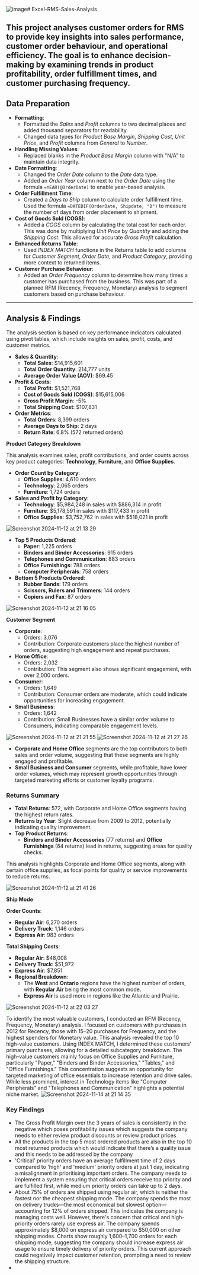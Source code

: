 ![image](https://github.com/user-attachments/assets/3666f545-b4be-4ef0-85a0-2cb657cc92a9)# Excel-RMS-Sales-Analysis

This project analyses customer orders for RMS to provide key insights into sales performance, customer order behaviour, and operational efficiency. The goal is to enhance decision-making by examining trends in product profitability, order fulfillment times, and customer purchasing frequency.
---

## Data Preparation

- **Formatting**:
    - Formatted the *Sales* and *Profit* columns to two decimal places and added thousand separators for readability.
    - Changed data types for *Product Base Margin*, *Shipping Cost*, *Unit Price*, and *Profit* columns from *General* to *Number*.
- **Handling Missing Values**:
    - Replaced blanks in the *Product Base Margin* column with "N/A" to maintain data integrity.
- **Date Formatting**:
    - Changed the *Order Date* column to the *Date* data type.
    - Added an *Order Year* column next to the *Order Date* using the formula `=YEAR(@OrderDate)` to enable year-based analysis.
- **Order Fulfillment Time**:
    - Created a *Days to Ship* column to calculate order fulfillment time. Used the formula `=DATEDIF(OrderDate, Shipdate, "D")` to measure the number of days from order placement to shipment.
- **Cost of Goods Sold (COGS)**:
    - Added a *COGS* column by calculating the total cost for each order. This was done by multiplying *Unit Price* by *Quantity* and adding the *Shipping Cost*. This allowed for accurate *Gross Profit* calculation.
- **Enhanced Returns Table**:
    - Used *INDEX MATCH* functions in the Returns table to add columns for *Customer Segment*, *Order Date*, and *Product Category*, providing more context to returned items.
- **Customer Purchase Behaviour**:
    - Added an *Order Frequency* column to determine how many times a customer has purchased from the business. This was part of a planned RFM (Recency, Frequency, Monetary) analysis to segment customers based on purchase behaviour.

---

## Analysis & Findings

The analysis section is based on key performance indicators calculated using pivot tables, which include insights on sales, profit, costs, and customer metrics.

- **Sales & Quantity**:
    - **Total Sales**: $14,915,601
    - **Total Order Quantity**: 214,777 units
    - **Average Order Value (AOV)**: $69.45
- **Profit & Costs**:
    - **Total Profit**: $1,521,768
    - **Cost of Goods Sold (COGS)**: $15,615,006
    - **Gross Profit Margin**: -5%
    - **Total Shipping Cost**: $107,831
- **Order Metrics**:
    - **Total Orders**: 8,399 orders
    - **Average Days to Ship**: 2 days
    - **Return Rate**: 6.8% (572 returned orders)

**Product Category Breakdown**

This analysis examines sales, profit contributions, and order counts across key product categories: **Technology**, **Furniture**, and **Office Supplies**.

- **Order Count by Category**:
    - **Office Supplies**: 4,610 orders
    - **Technology**: 2,065 orders
    - **Furniture**: 1,724 orders
- **Sales and Profit by Category**:
    - **Technology**: $5,984,248 in sales with $886,314 in profit
    - **Furniture**: $5,178,591 in sales with $117,433 in profit
    - **Office Supplies**: $3,752,762 in sales with $518,021 in profit

![Screenshot 2024-11-12 at 21 13 29](https://github.com/user-attachments/assets/ef4852c8-bb26-46dd-bf7c-cf17c5c02103)


- **Top 5 Products Ordered**:
    - **Paper**: 1,225 orders
    - **Binders and Binder Accessories**: 915 orders
    - **Telephones and Communication**: 883 orders
    - **Office Furnishings**: 788 orders
    - **Computer Peripherals**: 758 orders
- **Bottom 5 Products Ordered**:
    - **Rubber Bands**: 179 orders
    - **Scissors, Rulers and Trimmers**: 144 orders
    - **Copiers and Fax**: 87 orders

![Screenshot 2024-11-12 at 21 16 05](https://github.com/user-attachments/assets/db1fdcbc-3b1b-4936-b6b3-53ef8410c1bb)

**Customer Segment**

- **Corporate**:
    - Orders: 3,076
    - Contribution: Corporate customers place the highest number of orders, suggesting high engagement and repeat purchases.
- **Home Office**:
    - Orders: 2,032
    - Contribution: This segment also shows significant engagement, with over 2,000 orders.
- **Consumer**:
    - Orders: 1,649
    - Contribution: Consumer orders are moderate, which could indicate opportunities for increasing engagement.
- **Small Business**:
    - Orders: 1,642
    - Contribution: Small Businesses have a similar order volume to Consumers, indicating comparable engagement levels.

![Screenshot 2024-11-12 at 21 21 55](https://github.com/user-attachments/assets/dd3d064b-26c1-4e15-bf8b-b3b39e01b887)
![Screenshot 2024-11-12 at 21 27 26](https://github.com/user-attachments/assets/30426b03-84a6-4ed5-9073-0c4ddf355827)


- **Corporate and Home Office** segments are the top contributors to both sales and order volume, suggesting that these segments are highly engaged and profitable.
- **Small Business and Consumer** segments, while profitable, have lower order volumes, which may represent growth opportunities through targeted marketing efforts or customer loyalty programs.

### Returns Summary

- **Total Returns**: 572, with Corporate and Home Office segments having the highest return rates.
- **Returns by Year**: Slight decrease from 2009 to 2012, potentially indicating quality improvement.
- **Top Product Returns**:
    - **Binders and Binder Accessories** (77 returns) and **Office Furnishings** (64 returns) lead in returns, suggesting areas for quality checks.

This analysis highlights Corporate and Home Office segments, along with certain office supplies, as focal points for quality or service improvements to reduce returns.

![Screenshot 2024-11-12 at 21 41 26](https://github.com/user-attachments/assets/218d4ae9-80c8-4274-ab1a-4a826f97606e)


**Ship Mode** 

**Order Counts**:

- **Regular Air**: 6,270 orders
- **Delivery Truck**: 1,146 orders
- **Express Air**: 983 orders

**Total Shipping Costs**:

- **Regular Air**: $48,008
- **Delivery Truck**: $51,972
- **Express Air**: $7,851
- **Regional Breakdown**:
    - The **West** and **Ontario** regions have the highest number of orders, with **Regular Air** being the most common mode.
    - **Express Air** is used more in regions like the Atlantic and Prairie.

![Screenshot 2024-11-12 at 22 03 27](https://github.com/user-attachments/assets/f43bd94f-dbc0-4474-8b39-0dba1ed3c97d)

To identify the most valuable customers, I conducted an RFM (Recency, Frequency, Monetary) analysis. I focused on customers with purchases in 2012 for Recency, those with 15–20 purchases for Frequency, and the highest spenders for Monetary value. This analysis revealed the top 10 high-value customers. Using INDEX MATCH, I determined these customers' primary purchases, allowing for a detailed subcategory breakdown. The high-value customers mainly focus on Office Supplies and Furniture, particularly "Paper," "Binders and Binder Accessories," "Tables," and "Office Furnishings." This concentration suggests an opportunity for targeted marketing of office essentials to increase retention and drive sales. While less prominent, interest in Technology items like "Computer Peripherals" and "Telephones and Communication" highlights a potential niche market.
![Screenshot 2024-11-14 at 21 14 35](https://github.com/user-attachments/assets/d60182c3-7a6c-424b-b8e9-55b156c5b765)


### **Key Findings**

- The Gross Profit Margin over the 3 years of sales is consistently in the negative which poses profitability issues which suggests the company needs to either review product discounts or review product prices
- All the products in the top 5 most ordered products are also in the top 10 most returned products which would indicate that there’s a quality issue and this needs to be addressed by the company
- 'Critical' priority orders have an average fulfillment time of 2 days compared to 'high' and 'medium' priority orders at just 1 day, indicating a misalignment in prioritising important orders. The company needs to implement a system ensuring that critical orders receive top priority and are fulfilled first, while medium priority orders can take up to 2 days.
- About 75% of orders are shipped using regular air, which is neither the fastest nor the cheapest shipping mode. The company spends the most on delivery trucks—the most economical but slowest option—accounting for 12% of orders shipped. This indicates the company is managing costs well. However, there's concern that critical and high-priority orders rarely use express air. The company spends approximately $8,000 on express air compared to $50,000 on other shipping modes. Charts show roughly 1,600–1,700 orders for each shipping mode, suggesting the company should increase express air usage to ensure timely delivery of priority orders. This current approach could negatively impact customer retention, prompting a need to review the shipping structure.
- 
